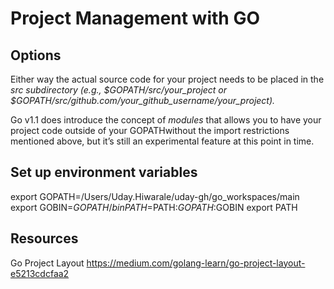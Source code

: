 # Project Management with GO

## Options

Either way the actual source code for your project needs to be placed in the *src subdirectory (e.g., $GOPATH/src/your_project or $GOPATH/src/github.com/your_github_username/your_project).*

Go v1.1 does introduce the concept of *modules* that allows you to have your project code outside of your GOPATHwithout the import restrictions mentioned above, but it’s still an experimental feature at this point in time.

## Set up environment variables

export GOPATH=/Users/Uday.Hiwarale/uday-gh/go_workspaces/main
export GOBIN=$GOPATH/bin
PATH=$PATH:$GOPATH:$GOBIN
export PATH

## Resources

Go Project Layout
https://medium.com/golang-learn/go-project-layout-e5213cdcfaa2